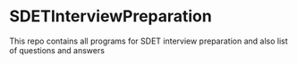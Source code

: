 # SDETInterviewPreparation
This repo contains all programs for SDET interview preparation and also list of questions and answers
